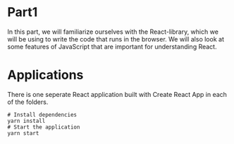 # Part1

In this part, we will familiarize ourselves with the React-library, which we will be using to write the code that runs in the browser. We will also look at some features of JavaScript that are important for understanding React.

# Applications

There is one seperate React application built with Create React App in each of the folders.

```console
# Install dependencies
yarn install
# Start the application
yarn start
```